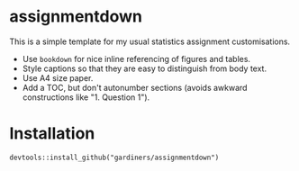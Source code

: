 # assignmentdown

This is a simple template for my usual statistics assignment customisations.

* Use `bookdown` for nice inline referencing of figures and tables.
* Style captions so that they are easy to distinguish from body text.
* Use A4 size paper.
* Add a TOC, but don't autonumber sections (avoids awkward constructions like "1. Question 1").

# Installation

`devtools::install_github("gardiners/assignmentdown")`

